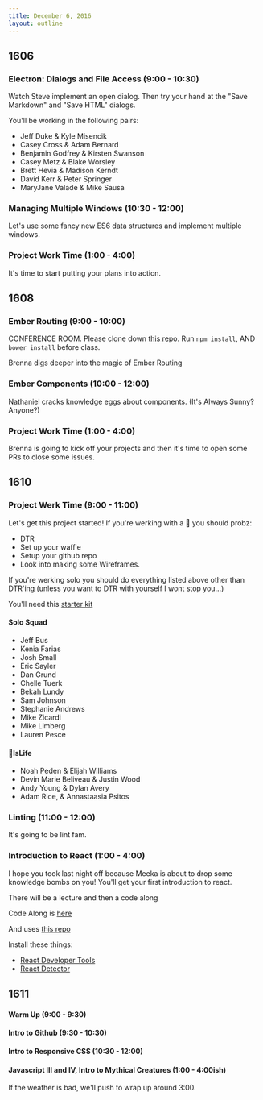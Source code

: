 ```yaml
---
title: December 6, 2016
layout: outline
---
```


## 1606

### Electron: Dialogs and File Access (9:00 - 10:30)

Watch Steve implement an open dialog. Then try your hand at the "Save Markdown" and "Save HTML" dialogs.

You'll be working in the following pairs:

* Jeff Duke & Kyle Misencik
* Casey Cross & Adam Bernard
* Benjamin Godfrey & Kirsten Swanson
* Casey Metz & Blake Worsley
* Brett Hevia & Madison Kerndt
* David Kerr & Peter Springer
* MaryJane Valade & Mike Sausa

### Managing Multiple Windows (10:30 - 12:00)

Let's use some fancy new ES6 data structures and implement multiple windows.

### Project Work Time (1:00 - 4:00)

It's time to start putting your plans into action.

## 1608

### Ember Routing (9:00 - 10:00)

CONFERENCE ROOM. Please clone down [this repo](https://github.com/turingschool-examples/beard-beats-two). Run `npm install`, AND `bower install` before class.

Brenna digs deeper into the magic of Ember Routing

### Ember Components (10:00 - 12:00)

Nathaniel cracks knowledge eggs about components. (It's Always Sunny? Anyone?)

### Project Work Time (1:00 - 4:00)

Brenna is going to kick off your projects and then it's time to open some PRs to close some issues.


## 1610

### Project Werk Time (9:00 - 11:00)

Let's get this project started! If you're werking with a 🍐 you should probz:

 * DTR
 * Set up your waffle
 * Setup your github repo
 * Look into making some Wireframes.

If you're werking solo you should do everything listed above other than DTR'ing (unless you want to DTR with yourself I wont stop you...)

You'll need this [starter kit](https://github.com/turingschool-examples/react-starter-kit)

#### Solo Squad

* Jeff Bus
* Kenia Farias
* Josh Small
* Eric Sayler
* Dan Grund
* Chelle Tuerk
* Bekah Lundy
* Sam Johnson
* Stephanie Andrews
* Mike Zicardi
* Mike Limberg  
* Lauren Pesce

#### 🍐IsLife

* Noah Peden & Elijah Williams
* Devin Marie Beliveau & Justin Wood   
* Andy Young & Dylan Avery
* Adam Rice, & Annastaasia Psitos

### Linting (11:00 - 12:00)

It's going to be lint fam.

### Introduction to React (1:00 - 4:00)

I hope you took last night off because Meeka is about to drop some knowledge bombs on you! You'll get your first introduction to react.

There will be a lecture and then a code along

Code Along is [here](http://frontend.turing.io/lessons/react-in-theory.html)

And uses [this repo](https://github.com/martensonbj/react-in-theory)

Install these things:

- [React Developer Tools](https://chrome.google.com/webstore/detail/react-developer-tools/fmkadmapgofadopljbjfkapdkoienihi?hl=en-US)
- [React Detector](https://chrome.google.com/webstore/detail/react-detector/jaaklebbenondhkanegppccanebkdjlh?hl=en-US)

## 1611

#### Warm Up (9:00 - 9:30)

#### Intro to Github (9:30 - 10:30)

#### Intro to Responsive CSS (10:30 - 12:00)

#### Javascript III and IV, Intro to Mythical Creatures (1:00 - 4:00ish)
If the weather is bad, we'll push to wrap up around 3:00.
